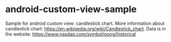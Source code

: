 # android-custom-view-sample
Sample for android custom view: candlestick chart. More information about candlestick chart: https://en.wikipedia.org/wiki/Candlestick_chart. Data is in the website: https://www.nasdaq.com/symbol/goog/historical
